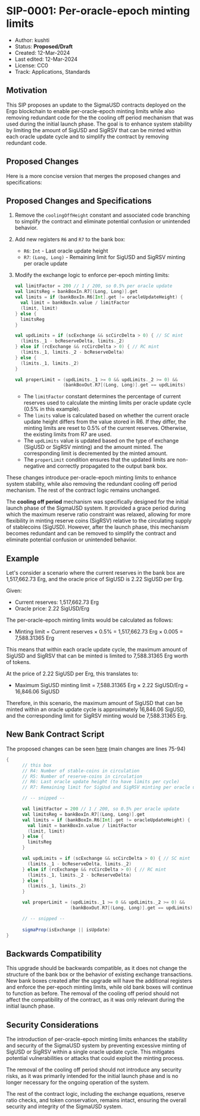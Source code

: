 # SIP-0001: Per-oracle-epoch minting limits

- Author: kushti
- Status: **Proposed/Draft**
- Created: 12-Mar-2024
- Last edited: 12-Mar-2024
- License: CC0
- Track: Applications, Standards

## Motivation

This SIP proposes an update to the SigmaUSD contracts deployed on the Ergo blockchain to enable per-oracle-epoch minting limits while also removing redundant code for the the cooling off period mechanism that was used during the initial launch phase. The goal is to enhance system stability by limiting the amount of SigUSD and SigRSV that can be minted within each oracle update cycle and to simplify the contract by removing redundant code.


## Proposed Changes

Here is a more concise version that merges the proposed changes and specifications:

## Proposed Changes and Specifications

1. Remove the `coolingOffHeight` constant and associated code branching to simplify the contract and eliminate potential confusion or unintended behavior.

2. Add new registers `R6` and `R7` to the bank box:
   - `R6`: `Int` - Last oracle update height
   - `R7`: `(Long, Long)` - Remaining limit for SigUSD and SigRSV minting per oracle update

3. Modify the exchange logic to enforce per-epoch minting limits:
   ```scala
   val limitFactor = 200 // 1 / 200, so 0.5% per oracle update
   val limitsReg = bankBoxIn.R7[(Long, Long)].get
   val limits = if (bankBoxIn.R6[Int].get != oracleUpdateHeight) {
     val limit = bankBoxIn.value / limitFactor
     (limit, limit)
   } else {
     limitsReg
   }

   val updLimits = if (scExchange && scCircDelta > 0) { // SC mint
     (limits._1 - bcReserveDelta, limits._2)
   } else if (rcExchange && rcCircDelta > 0) { // RC mint
     (limits._1, limits._2 - bcReserveDelta)
   } else {
     (limits._1, limits._2)
   }

   val properLimit = (updLimits._1 >= 0 && updLimits._2 >= 0) &&
                     (bankBoxOut.R7[(Long, Long)].get == updLimits)
   ```

   - The `limitFactor` constant determines the percentage of current reserves used to calculate the minting limits per oracle update cycle (0.5% in this example).
   - The `limits` value is calculated based on whether the current oracle update height differs from the value stored in R6. If they differ, the minting limits are reset to 0.5% of the current reserves. Otherwise, the existing limits from R7 are used.
   - The `updLimits` value is updated based on the type of exchange (SigUSD or SigRSV minting) and the amount minted. The corresponding limit is decremented by the minted amount.
   - The `properLimit` condition ensures that the updated limits are non-negative and correctly propagated to the output bank box.

These changes introduce per-oracle-epoch minting limits to enhance system stability, while also removing the redundant cooling off period mechanism. The rest of the contract logic remains unchanged.

The **cooling off period** mechanism was specifically designed for the initial launch phase of the SigmaUSD system. It provided a grace period during which the maximum reserve ratio constraint was relaxed, allowing for more flexibility in minting reserve coins (SigRSV) relative to the circulating supply of stablecoins (SigUSD). However, after the launch phase, this mechanism becomes redundant and can be removed to simplify the contract and eliminate potential confusion or unintended behavior.


## Example

Let's consider a scenario where the current reserves in the bank box are 1,517,662.73 Erg, and the oracle price of SigUSD is 2.22 SigUSD per Erg.

Given:
- Current reserves: 1,517,662.73 Erg
- Oracle price: 2.22 SigUSD/Erg

The per-oracle-epoch minting limits would be calculated as follows:
- Minting limit = Current reserves × 0.5% = 1,517,662.73 Erg × 0.005 = 7,588.31365 Erg

This means that within each oracle update cycle, the maximum amount of SigUSD and SigRSV that can be minted is limited to 7,588.31365 Erg worth of tokens.

At the price of 2.22 SigUSD per Erg, this translates to:
- Maximum SigUSD minting limit = 7,588.31365 Erg × 2.22 SigUSD/Erg = 16,846.06 SigUSD

Therefore, in this scenario, the maximum amount of SigUSD that can be minted within an oracle update cycle is approximately 16,846.06 SigUSD, and the corresponding limit for SigRSV minting would be 7,588.31365 Erg.

## New Bank Contract Script

The proposed changes can be seen [here](https://gist.github.com/kushti/3f34ed7d70cc6919c29f5bc65772b02e) (main changes are lines 75-94)

```scala
{
      // this box
      // R4: Number of stable-coins in circulation
      // R5: Number of reserve-coins in circulation
      // R6: Last oracle update height (to have limits per cycle)
      // R7: Remaining limit for SigUsd and SigRSV minting per oracle update

      // -- snipped --

      val limitFactor = 200 // 1 / 200, so 0.5% per oracle update
      val limitsReg = bankBoxIn.R7[(Long, Long)].get
      val limits = if (bankBoxIn.R6[Int].get != oracleUpdateHeight) {
        val limit = bankBoxIn.value / limitFactor
        (limit, limit)
      } else {
        limitsReg
      }

      val updLimits = if (scExchange && scCircDelta > 0) { // SC mint
        (limits._1 - bcReserveDelta, limits._2)
      } else if (rcExchange && rcCircDelta > 0) { // RC mint
        (limits._1, limits._2 - bcReserveDelta)
      } else {
        (limits._1, limits._2)
      }

      val properLimit = (updLimits._1 >= 0 && updLimits._2 >= 0) &&
                        (bankBoxOut.R7[(Long, Long)].get == updLimits)

      // -- snipped --
  
      sigmaProp(isExchange || isUpdate)
}
```

## Backwards Compatibility

This upgrade should be backwards compatible, as it does not change the structure of the bank box or the behavior of existing exchange transactions. New bank boxes created after the upgrade will have the additional registers and enforce the per-epoch minting limits, while old bank boxes will continue to function as before. The removal of the cooling off period should not affect the compatibility of the contract, as it was only relevant during the initial launch phase.



## Security Considerations

The introduction of per-oracle-epoch minting limits enhances the stability and security of the SigmaUSD system by preventing excessive minting of SigUSD or SigRSV within a single oracle update cycle. This mitigates potential vulnerabilities or attacks that could exploit the minting process.

The removal of the cooling off period should not introduce any security risks, as it was primarily intended for the initial launch phase and is no longer necessary for the ongoing operation of the system.

The rest of the contract logic, including the exchange equations, reserve ratio checks, and token conservation, remains intact, ensuring the overall security and integrity of the SigmaUSD system.